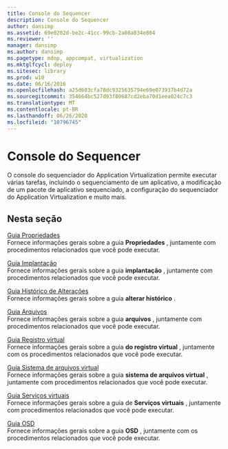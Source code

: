```yaml
---
title: Console do Sequencer
description: Console do Sequencer
author: dansimp
ms.assetid: 69e0202d-be2c-41cc-99cb-2a08a034e804
ms.reviewer: ''
manager: dansimp
ms.author: dansimp
ms.pagetype: mdop, appcompat, virtualization
ms.mktglfcycl: deploy
ms.sitesec: library
ms.prod: w10
ms.date: 06/16/2016
ms.openlocfilehash: a25d603cfa78dc9325635794e69e073937b4d72a
ms.sourcegitcommit: 354664bc527d93f80687cd2eba70d1eea024c7c3
ms.translationtype: MT
ms.contentlocale: pt-BR
ms.lasthandoff: 06/26/2020
ms.locfileid: "10796745"
---
```

# Console do Sequencer


O console do sequenciador do Application Virtualization permite executar várias tarefas, incluindo o sequenciamento de um aplicativo, a modificação de um pacote de aplicativo sequenciado, a configuração do sequenciador do Application Virtualization e muito mais.

## Nesta seção


<a href="" id="properties-tab"></a>[Guia Propriedades](properties-tab-keep.md)  
Fornece informações gerais sobre a guia **Propriedades** , juntamente com procedimentos relacionados que você pode executar.

<a href="" id="deployment-tab"></a>[Guia Implantação](deployment-tab.md)  
Fornece informações gerais sobre a guia **implantação** , juntamente com procedimentos relacionados que você pode executar.

<a href="" id="change-history-tab"></a>[Guia Histórico de Alterações](change-history-tab-keep.md)  
Fornece informações gerais sobre a guia **alterar histórico** .

<a href="" id="files-tab"></a>[Guia Arquivos](files-tab-keep.md)  
Fornece informações gerais sobre a guia **arquivos** , juntamente com procedimentos relacionados que você pode executar.

<a href="" id="virtual-registry-tab"></a>[Guia Registro virtual](virtual-registry-tab-keep.md)  
Fornece informações gerais sobre a guia **do registro virtual** , juntamente com os procedimentos relacionados que você pode executar.

<a href="" id="virtual-file-system-tab"></a>[Guia Sistema de arquivos virtual](virtual-file-system-tab-keep.md)  
Fornece informações gerais sobre a guia **sistema de arquivos virtual** , juntamente com procedimentos relacionados que você pode executar.

<a href="" id="virtual-services-tab"></a>[Guia Serviços virtuais](virtual-services-tab-keep.md)  
Fornece informações gerais sobre a guia de **Serviços virtuais** , juntamente com procedimentos relacionados que você pode executar.

<a href="" id="osd-tab"></a>[Guia OSD](osd-tab-keep.md)  
Fornece informações gerais sobre a guia **OSD** , juntamente com os procedimentos relacionados que você pode executar.

 

 





